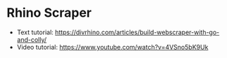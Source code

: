 # Rhino Scraper

- Text tutorial: https://divrhino.com/articles/build-webscraper-with-go-and-colly/
- Video tutorial: https://www.youtube.com/watch?v=4VSno5bK9Uk
